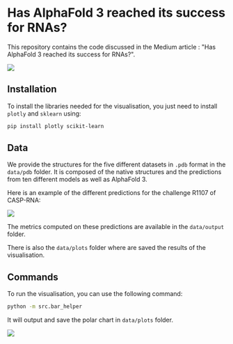 # Has AlphaFold 3 reached its success for RNAs?

This repository contains the code discussed in the Medium article : "Has AlphaFold 3 reached its success for RNAs?".

![](img/best_worst_challenges.gif)


## Installation

To install the libraries needed for the visualisation, you just need to install `plotly` and `sklearn` using:

```bash
pip install plotly scikit-learn
```

## Data

We provide the structures for the five different datasets in `.pdb` format in the `data/pdb` folder. It is composed of the native structures and the predictions from ten different models as well as AlphaFold 3. 

Here is an example of the different predictions for the challenge R1107 of CASP-RNA:

![](img/R1107_preds.gif)

The metrics computed on these predictions are available in the `data/output` folder. 

There is also the `data/plots` folder where are saved the results of the visualisation. 

## Commands

To run the visualisation, you can use the following command:

```bash
python -m src.bar_helper
```

It will output and save the polar chart in `data/plots` folder.


![](img/results_viz.png)


